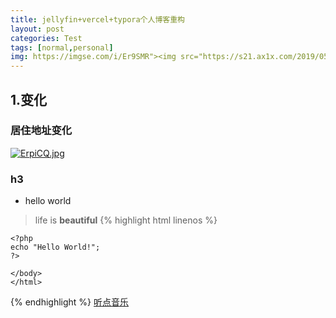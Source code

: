 ```yaml
---
title: jellyfin+vercel+typora个人博客重构
layout: post
categories: Test
tags: [normal,personal]
img: https://imgse.com/i/Er9SMR"><img src="https://s21.ax1x.com/2019/05/07/Er9SMR.jpg
---
```

## 1.变化
### 居住地址变化
[![ErpiCQ.jpg](https://s21.ax1x.com/2019/05/07/ErpiCQ.jpg)](https://imgse.com/i/ErpiCQ)
### h3
* hello world
> life is __beautiful__
{% highlight html linenos %}
    <!DOCTYPE html>
    <html>
    <body>

    <?php
    echo "Hello World!";
    ?>
    
    </body>
    </html>
{% endhighlight %}
[听点音乐](https://m.violin.site/music)
